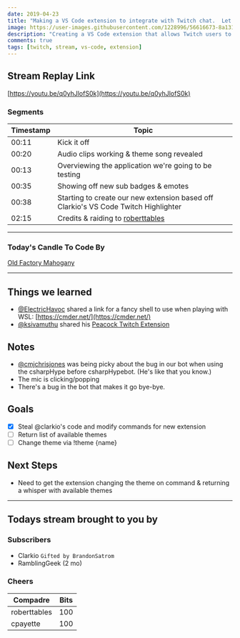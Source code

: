 ```yaml
---
date: 2019-04-23 
title: "Making a VS Code extension to integrate with Twitch chat.  Let's give you control of my VS Code theme."
image: https://user-images.githubusercontent.com/1228996/56616673-8a131a00-65e3-11e9-891b-bf627b64af0e.png
description: "Creating a VS Code extension that allows Twitch users to set the theme of the streamers VS Code"
comments: true
tags: [twitch, stream, vs-code, extension]
---
```


## Stream Replay Link

[https://youtu.be/q0yhJlofS0k](https://youtu.be/q0yhJlofS0k)

<!--more-->

### Segments

Timestamp | Topic
--- | ---
00:11 | Kick it off
00:20 | Audio clips working & theme song revealed
00:13 | Overviewing the application we're going to be testing
00:35 | Showing off new sub badges & emotes
00:38 | Starting to create our new extension based off Clarkio's VS Code Twitch Highlighter
02:15 | Credits & raiding to [roberttables](https://www.twitch.tv/roberttables)


---

### Today's Candle To Code By

[Old Factory Mahogany](https://amzn.to/2IHHPNJ)

---

## Things we learned

- [@ElectricHavoc](https://github.com/ElectricHavoc) shared a link for a fancy shell to use when playing with WSL: [https://cmder.net/](https://cmder.net/)
- [@ksivamuthu](https://github.com/ksivamuthu) shared his [Peacock Twitch Extension](https://marketplace.visualstudio.com/items?itemName=ksivamuthu.vscode-peacock-twitch-client)

## Notes

- [@cmjchrisjones](https://github.com/cmjchrisjones) was being picky about the bug in our bot when using the csharpHype before csharpHypebot.  (He's like that you know.)
- The mic is clicking/popping
- There's a bug in the bot that makes it go bye-bye.

## Goals

- [x] Steal @clarkio's code and modify commands for new extension
- [ ] Return list of available themes
- [ ] Change theme via !theme {name}

## Next Steps

- Need to get the extension changing the theme on command & returning a whisper with available themes

---

## Todays stream brought to you by

### Subscribers

- Clarkio `Gifted by BrandonSatrom`
- RamblingGeek (2 mo)

### Cheers

Compadre | Bits
--- | ---
roberttables | 100
cpayette | 100
